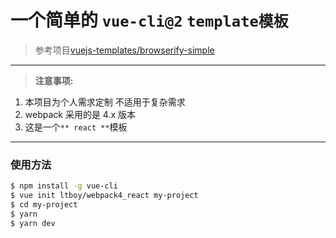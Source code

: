 # 一个简单的 `vue-cli@2` `template模板`

> 参考项目[vuejs-templates/browserify-simple](https://github.com/vuejs-templates/browserify-simple)

---

> **注意事项:**

1. 本项目为个人需求定制 不适用于复杂需求
2. webpack 采用的是 4.x 版本
3. 这是一个`** react **`模板

---

### 使用方法

```bash
$ npm install -g vue-cli
$ vue init ltboy/webpack4_react my-project
$ cd my-project
$ yarn
$ yarn dev
```
